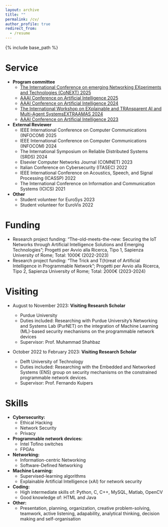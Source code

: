 ```yaml
---
layout: archive
title: ""
permalink: /cv/
author_profile: true
redirect_from:
  - /resume
---
```


{% include base_path %}

Service 
======
* **Program committee**
    * [The  International Conference on emerging Networking EXperiments and Technologies (CoNEXT) 2025](https://conferences.sigcomm.org/co-next/2025/#!/home)
    * [AAAI Conference on Artificial Intelligence 2025](https://aaai.org/conference/aaai/aaai-25/)
    * [AAAI Conference on Artificial Intelligence 2024](https://aaai.org/conference/aaai/aaai-24/)
    * [The International Workshop on EXplainable and TRAnsparent AI and Multi-Agent SystemsEXTRAAMAS 2024](https://extraamas.ehealth.hevs.ch/index.html)
    * [AAAI Conference on Artificial Intelligence 2023](https://aaai-23.aaai.org)
* **External Reviewer**
    * IEEE International Conference on Computer Communications (INFOCOM) 2025
    * IEEE International Conference on Computer Communications (INFOCOM) 2024
    * The International Symposium on Reliable Distributed Systems (SRDS) 2024
    * Elsevier Computer Networks Journal (COMNET) 2023
    * Italian Conference on Cybersecurity (ITASEC) 2022
    * IEEE International Conference on Acoustics, Speech, and Signal Processing​ (ICASSP) 2022
    * The International Conference on Information and Communication Systems (ICICS) 2021
 * **Other**
    * Student volunteer for EuroSys 2023
    * Student volunteer for EuroVis 2022

Funding
======
* Research project funding: “The-old-meets-the-new: Securing the IoT Networks through Artificial Intelligence Solutions and Emerging Technologies”; Progetti per Avvio alla Ricerca, Tipo 1, Sapienza University of Rome; Total: 1000€ (2022-2023)
* Research project funding: “The Trick and T(h)reat of Artificial Intelligence in Programmable Network”; Progetti per Avvio alla Ricerca, Tipo 2, Sapienza University of Rome; Total: 2000€ (2023-2024)


Visiting
======
* August to November 2023: **Visiting Research Scholar**
  * Purdue University
  * Duties included: Researching with Purdue University’s Networking and Systems Lab (PurNET) on the integration of Machine Learning (ML)-based security mechanisms on the programmable network devices
  * Supervisor: Prof. Muhammad Shahbaz

* October 2022 to February 2023: **Visiting Research Scholar**
  * Delft University of Technology
  * Duties included: Researching with the Embedded and Networked Systems (ENS) group on security mechanisms on the constrained programmable
    network devices.    
  * Supervisor: Prof. Fernando Kuipers

  
Skills
======
* **Cybersecurity:**
  * Ethical Hacking
  * Network Security
  * Privacy
* **Programmable network devices:**
  * Intel Tofino switches
  * FPGAs
* **Networking:**
  * Information-centric Networking
  * Software-Defined Networking
* **Machine Learning:**
  * Supervised-learning algorithms
  * Explainable Artificial Intelligence (xAI) for network security
* **Coding:**
  * High intermediate skills of: Python, C, C++, MySQL, Matlab, OpenCV
  * Good knowledge of: HTML and Java 
* **Other:**
  * Presentation, planning, organization, creative problem-solving, teamwork, active listening, adapability, analytical thinking, decision making and self-organisation
